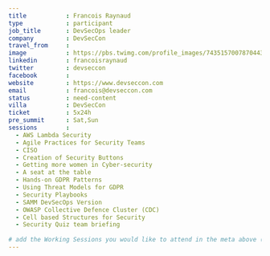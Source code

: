 ```yaml
---
title           : Francois Raynaud
type            : participant
job_title       : DevSecOps leader
company         : DevSecCon
travel_from     :
image           : https://pbs.twimg.com/profile_images/743515700787044352/9buHsI0a_400x400.jpg
linkedin        : francoisraynaud
twitter         : devseccon
facebook        :
website         : https://www.devseccon.com
email           : francois@devseccon.com
status          : need-content
villa           : DevSecCon
ticket          : 5x24h
pre_summit      : Sat,Sun
sessions        : 
  - AWS Lambda Security
  - Agile Practices for Security Teams
  - CISO
  - Creation of Security Buttons
  - Getting more women in Cyber-security
  - A seat at the table
  - Hands-on GDPR Patterns
  - Using Threat Models for GDPR
  - Security Playbooks
  - SAMM DevSecOps Version
  - OWASP Collective Defence Cluster (CDC)
  - Cell based Structures for Security
  - Security Quiz team briefing
  
# add the Working Sessions you would like to attend in the meta above (use the session's title) e.g. sessions (one per line): -Security Playbooks Diagrams -Hackathon Daily Sessions
---
```

